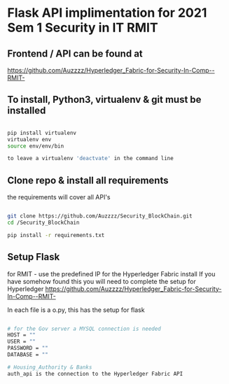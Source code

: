 # Flask API implimentation for 2021 Sem 1 Security in IT RMIT

## Frontend / API can be found at
https://github.com/Auzzzz/Hyperledger_Fabric-for-Security-In-Comp--RMIT-

## To install, Python3, virtualenv & git must be installed

```bash

pip install virtualenv
virtualenv env
source env/env/bin

to leave a virtualenv 'deactvate' in the command line

```

## Clone repo & install all requirements
the requirements will cover all API's

```bash

git clone https://github.com/Auzzzz/Security_BlockChain.git
cd /Security_BlockChain

pip install -r requirements.txt

```

## Setup Flask
for RMIT - use the predefined IP for the Hyperledger Fabric install
If you have somehow found this you will need to complete the setup for Hyperledger https://github.com/Auzzzz/Hyperledger_Fabric-for-Security-In-Comp--RMIT-


In each file is a o.py, this has the setup for flask
``` bash

# for the Gov server a MYSQL connection is needed
HOST = ""
USER = ""
PASSWORD = ""
DATABASE = ""

# Housing_Authority & Banks
auth_api is the connection to the Hyperledger Fabric API

```


